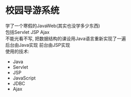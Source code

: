 # 校园导游系统

学了一个寒假的JavaWeb(其实也没学多少东西)  
包括Servlet JSP Ajax  
不能光看不写, 把数据结构的课设用Java语言重新实现了一遍  
后台由Java实现 前台由JSP实现  
使用的技术:  
  * Java
  * Servlet
  * JSP
  * JavaScript
  * JDBC
  * Ajax
